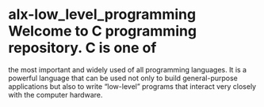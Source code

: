 # alx-low_level_programming Welcome to C programming repository. C is one of
the most important and widely used of all programming languages. It is a
powerful language that can be used not only to build general-purpose
applications but also to write “low-level” programs that interact very closely
with the computer hardware.

